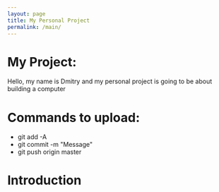 ```yaml
---
layout: page
title: My Personal Project
permalink: /main/
---
```


# My Project:
Hello, my name is Dmitry and my personal project is going to be about building a computer

# Commands to upload:
* git add -A
* git commit -m "Message"
* git push origin master

# Introduction
